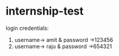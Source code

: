 # internship-test
login credentials:
1) username-> amit & password ->123456
2) username-> raju & password ->654321
